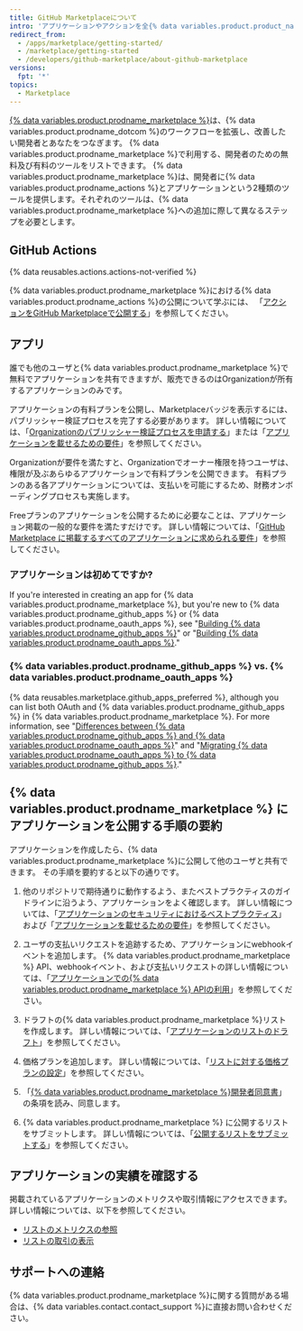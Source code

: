 ```yaml
---
title: GitHub Marketplaceについて
intro: 'アプリケーションやアクションを全{% data variables.product.product_name %}ユーザと共有できる{% data variables.product.prodname_marketplace %}について学びましょう。'
redirect_from:
  - /apps/marketplace/getting-started/
  - /marketplace/getting-started
  - /developers/github-marketplace/about-github-marketplace
versions:
  fpt: '*'
topics:
  - Marketplace
---
```


[{% data variables.product.prodname_marketplace %}](https://github.com/marketplace)は、{% data variables.product.prodname_dotcom %}のワークフローを拡張し、改善したい開発者とあなたをつなぎます。 {% data variables.product.prodname_marketplace %}で利用する、開発者のための無料及び有料のツールをリストできます。 {% data variables.product.prodname_marketplace %}は、開発者に{% data variables.product.prodname_actions %}とアプリケーションという2種類のツールを提供します。それぞれのツールは、{% data variables.product.prodname_marketplace %}への追加に際して異なるステップを必要とします。

## GitHub Actions

{% data reusables.actions.actions-not-verified %}

{% data variables.product.prodname_marketplace %}における{% data variables.product.prodname_actions %}の公開について学ぶには、 「[アクションをGitHub Marketplaceで公開する](/actions/creating-actions/publishing-actions-in-github-marketplace)」を参照してください。

## アプリ

誰でも他のユーザと{% data variables.product.prodname_marketplace %}で無料でアプリケーションを共有できますが、販売できるのはOrganizationが所有するアプリケーションのみです。

アプリケーションの有料プランを公開し、Marketplaceバッジを表示するには、パブリッシャー検証プロセスを完了する必要があります。 詳しい情報については、「[Organizationのパブリッシャー検証プロセスを申請する](/developers/github-marketplace/applying-for-publisher-verification-for-your-organization)」または「[アプリケーションを載せるための要件](/developers/github-marketplace/requirements-for-listing-an-app)」を参照してください。

Organizationが要件を満たすと、Organizationでオーナー権限を持つユーザは、権限が及ぶあらゆるアプリケーションで有料プランを公開できます。 有料プランのある各アプリケーションについては、支払いを可能にするため、財務オンボーディングプロセスも実施します。

Freeプランのアプリケーションを公開するために必要なことは、アプリケーション掲載の一般的な要件を満たすだけです。 詳しい情報については、「[GitHub Marketplace に掲載するすべてのアプリケーションに求められる要件](/developers/github-marketplace/requirements-for-listing-an-app#requirements-for-all-github-marketplace-listings)」を参照してください。

### アプリケーションは初めてですか?

If you're interested in creating an app for {% data variables.product.prodname_marketplace %}, but you're new to {% data variables.product.prodname_github_apps %} or {% data variables.product.prodname_oauth_apps %}, see "[Building {% data variables.product.prodname_github_apps %}](/developers/apps/building-github-apps)" or "[Building {% data variables.product.prodname_oauth_apps %}](/developers/apps/building-oauth-apps)."

### {% data variables.product.prodname_github_apps %} vs. {% data variables.product.prodname_oauth_apps %}

{% data reusables.marketplace.github_apps_preferred %}, although you can list both OAuth and {% data variables.product.prodname_github_apps %} in {% data variables.product.prodname_marketplace %}. For more information, see "[Differences between {% data variables.product.prodname_github_apps %} and {% data variables.product.prodname_oauth_apps %}](/apps/differences-between-apps/)" and "[Migrating {% data variables.product.prodname_oauth_apps %} to {% data variables.product.prodname_github_apps %}](/apps/migrating-oauth-apps-to-github-apps/)."

## {% data variables.product.prodname_marketplace %} にアプリケーションを公開する手順の要約

アプリケーションを作成したら、{% data variables.product.prodname_marketplace %}に公開して他のユーザと共有できます。 その手順を要約すると以下の通りです。

1. 他のリポジトリで期待通りに動作するよう、またベストプラクティスのガイドラインに沿うよう、アプリケーションをよく確認します。 詳しい情報については、「[アプリケーションのセキュリティにおけるベストプラクティス](/developers/github-marketplace/security-best-practices-for-apps)」および「[アプリケーションを載せるための要件](/developers/github-marketplace/requirements-for-listing-an-app#best-practice-for-customer-experience)」を参照してください。

1. ユーザの支払いリクエストを追跡するため、アプリケーションにwebhookイベントを追加します。 {% data variables.product.prodname_marketplace %} API、webhookイベント、および支払いリクエストの詳しい情報については、「[アプリケーションでの{% data variables.product.prodname_marketplace %} APIの利用](/developers/github-marketplace/using-the-github-marketplace-api-in-your-app)」を参照してください。

1. ドラフトの{% data variables.product.prodname_marketplace %}リストを作成します。 詳しい情報については、「[アプリケーションのリストのドラフト](/developers/github-marketplace/drafting-a-listing-for-your-app)」を参照してください。

1. 価格プランを追加します。 詳しい情報については、「[リストに対する価格プランの設定](/developers/github-marketplace/setting-pricing-plans-for-your-listing)」を参照してください。

1. 「[{% data variables.product.prodname_marketplace %}開発者同意書](/articles/github-marketplace-developer-agreement/)」の条項を読み、同意します。

1. {% data variables.product.prodname_marketplace %} に公開するリストをサブミットします。 詳しい情報については、「[公開するリストをサブミットする](/developers/github-marketplace/submitting-your-listing-for-publication)」を参照してください。

## アプリケーションの実績を確認する

掲載されているアプリケーションのメトリクスや取引情報にアクセスできます。 詳しい情報については、以下を参照してください。

- [リストのメトリクスの参照](/developers/github-marketplace/viewing-metrics-for-your-listing)
- [リストの取引の表示](/developers/github-marketplace/viewing-transactions-for-your-listing)

## サポートへの連絡

{% data variables.product.prodname_marketplace %}に関する質問がある場合は、{% data variables.contact.contact_support %}に直接お問い合わせください。
